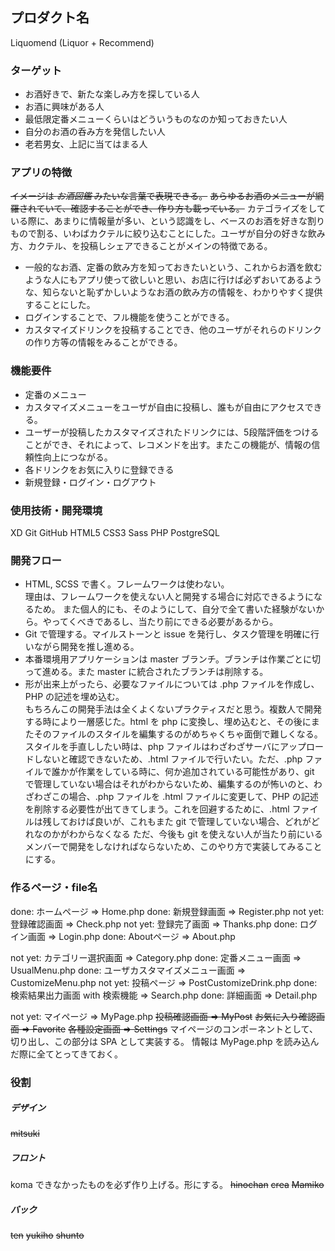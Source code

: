 ## プロダクト名
Liquomend (Liquor + Recommend)

### ターゲット
- お酒好きで、新たな楽しみ方を探している人
- お酒に興味がある人
- 最低限定番メニューくらいはどういうものなのか知っておきたい人
- 自分のお酒の呑み方を発信したい人
- 老若男女、上記に当てはまる人

### アプリの特徴
~~イメージは _お酒図鑑_ みたいな言葉で表現できる。~~
~~あらゆるお酒のメニューが網羅されていて、確認することができ、作り方も載っている。~~
カテゴライズをしている際に、あまりに情報量が多い、という認識をし、ベースのお酒を好きな割りもので割る、いわばカクテルに絞り込むことにした。ユーザが自分の好きな飲み方、カクテル、を投稿しシェアできることがメインの特徴である。
- 一般的なお酒、定番の飲み方を知っておきたいという、これからお酒を飲むような人にもアプリ使って欲しいと思い、お店に行けば必ずおいてあるような、知らないと恥ずかしいようなお酒の飲み方の情報を、わかりやすく提供することにした。
- ログインすることで、フル機能を使うことができる。
- カスタマイズドリンクを投稿することでき、他のユーザがそれらのドリンクの作り方等の情報をみることができる。

### 機能要件
- 定番のメニュー
- カスタマイズメニューをユーザが自由に投稿し、誰もが自由にアクセスできる。
- ユーザーが投稿したカスタマイズされたドリンクには、5段階評価をつけることができ、それによって、レコメンドを出す。またこの機能が、情報の信頼性向上につながる。
- 各ドリンクをお気に入りに登録できる
- 新規登録・ログイン・ログアウト

### 使用技術・開発環境
XD
Git
GitHub
HTML5
CSS3
Sass
PHP
PostgreSQL

### 開発フロー
- HTML, SCSS で書く。フレームワークは使わない。<br>
理由は、フレームワークを使えない人と開発する場合に対応できるようになるため。
また個人的にも、そのようにして、自分で全て書いた経験がないから。やってくべきであるし、当たり前にできる必要があるから。
- Git で管理する。マイルストーンと issue を発行し、タスク管理を明確に行いながら開発を推し進める。
- 本番環境用アプリケーションは master ブランチ。ブランチは作業ごとに切って進める。また master に統合されたブランチは削除する。
- 形が出来上がったら、必要なファイルについては .php ファイルを作成し、PHP の記述を埋め込む。<br>
もちろんこの開発手法は全くよくないプラクティスだと思う。複数人で開発する時により一層感じた。html を php に変換し、埋め込むと、その後にまたそのファイルのスタイルを編集するのがめちゃくちゃ面倒で難しくなる。
スタイルを手直ししたい時は、php ファイルはわざわざサーバにアップロードしないと確認できないため、.html ファイルで行いたい。ただ、.php ファイルで誰かが作業をしている時に、何か追加されている可能性があり、git で管理していない場合はそれがわからないため、編集するのが怖いのと、わざわざこの場合、.php ファイルを .html ファイルに変更して、PHP の記述を削除する必要性が出てきてしまう。これを回避するために、.html ファイルは残しておけば良いが、これもまた git で管理していない場合、どれがどれなのかがわからなくなる
ただ、今後も git を使えない人が当たり前にいるメンバーで開発をしなければならないため、このやり方で実装してみることにする。

### 作るページ・file名
done: ホームページ => Home.php
done: 新規登録画面 => Register.php
not yet: 登録確認画面 => Check.php
not yet: 登録完了画面 => Thanks.php
done: ログイン画面 => Login.php
done: Aboutページ => About.php

not yet: カテゴリー選択画面 => Category.php
done: 定番メニュー画面 => UsualMenu.php
done: ユーザカスタマイズメニュー画面 => CustomizeMenu.php
not yet: 投稿ページ => PostCustomizeDrink.php
done: 検索結果出力画面 with 検索機能 => Search.php
done: 詳細画面 => Detail.php

not yet: マイページ => MyPage.php
~~投稿確認画面 => MyPost~~
~~お気に入り確認画面 => Favorite~~
~~各種設定画面 => Settings~~
マイページのコンポーネントとして、切り出し、この部分は SPA として実装する。
情報は MyPage.php を読み込んだ際に全てとってきておく。

### 役割
##### デザイン
~~mitsuki~~

##### フロント
koma
できなかったものを必ず作り上げる。形にする。
~~hinochan~~
~~crea~~
~~Mamiko~~

##### バック
~~ten~~
~~yukiho~~
~~shunto~~
